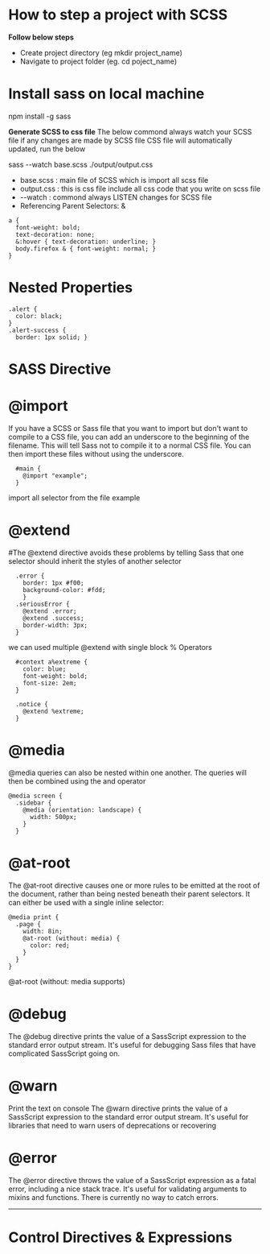 # How to step a project with SCSS 
<b>Follow below steps</b>
<ul>
<li> Create project directory (eg mkdir project_name)</li>
<li> Navigate to project folder (eg. cd poject_name)</li>
</ul>

# Install sass on local machine
npm install -g sass

<b>Generate SCSS to css file</b>
The below commond always watch your SCSS file if any changes are made by SCSS file 
CSS file will automatically updated,  run the below   

sass --watch base.scss ./output/output.css
<ul>
<li>base.scss : main file of SCSS which is import all scss file</li>
<li>output.css : this is css file include all css code that you write on scss file</li>
<li>--watch : commond always LISTEN changes for SCSS file</li>
<li>Referencing Parent Selectors: & </li>
</ul>

```
a {
  font-weight: bold;
  text-decoration: none;
  &:hover { text-decoration: underline; }
  body.firefox & { font-weight: normal; }
}
```
# Nested Properties 
```
.alert {
  color: black; 
}
.alert-success {
  border: 1px solid; }
 ```
# SASS Directive
# @import 
If you have a SCSS or Sass file that you want to import but don't want to compile to a CSS file, you can add an underscore to the beginning of the filename. This will tell Sass not to compile it to a normal CSS file. You can then import these files without using the underscore.
```
  #main {
    @import "example"; 
  }
```
import all selector from the file example
# @extend
#The @extend directive avoids these problems by telling Sass that one selector should inherit the styles of another selector
```
  .error {
    border: 1px #f00;
    background-color: #fdd;
    }
  .seriousError {
    @extend .error;
    @extend .success;
    border-width: 3px;
  }
```
we can used multiple @extend with single block
% Operators
```
  #context a%extreme {
    color: blue;
    font-weight: bold;
    font-size: 2em;
  }

  .notice {
    @extend %extreme;
  }
```

# @media
  @media queries can also be nested within one another. The queries will then be combined using the and operator
  ```
  @media screen {
    .sidebar {
      @media (orientation: landscape) {
        width: 500px;
      }
    }
```
  # @at-root
  The @at-root directive causes one or more rules to be emitted at the root of the document, rather than being nested beneath their parent selectors. It can either be used with a single inline selector:
  ```
  @media print {
    .page {
      width: 8in;
      @at-root (without: media) {
        color: red;
      }
    }
  }
```
  @at-root (without: media supports)

  # @debug 
  The @debug directive prints the value of a SassScript expression to the standard error output stream. It's useful for debugging Sass files that have complicated SassScript going on. 

  # @warn
  Print the text on console
  The @warn directive prints the value of a SassScript expression to the standard error output stream. It's useful for libraries that need to warn users of deprecations or recovering 

  # @error
  The @error directive throws the value of a SassScript expression as a fatal error, including a nice stack trace. It's useful for validating arguments to mixins and functions.
  There is currently no way to catch errors.

-------------------------------------------------------------------
# Control Directives & Expressions